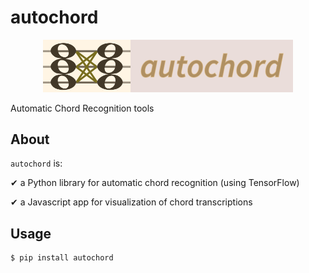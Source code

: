 # autochord

<p align="center">
  <img src="images/title.png" width="400"/>
</p>

Automatic Chord Recognition tools

## About

`autochord` is:

&#10004; a Python library for automatic chord recognition (using TensorFlow)

&#10004; a Javascript app for visualization of chord transcriptions

## Usage

```
$ pip install autochord
```
